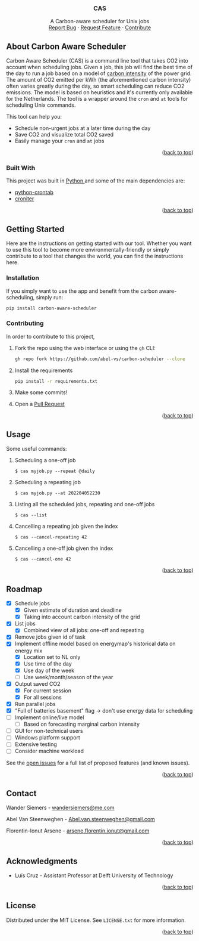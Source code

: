 <div id="top"></div>

  <h3 align="center">CAS</h3>

  <p align="center">
    A Carbon-aware scheduler for Unix jobs
    <br />
    <a href="https://github.com/abel-vs/carbon-scheduler/issues">Report Bug</a>
    ·
    <a href="https://github.com/abel-vs/carbon-scheduler/issues">Request Feature</a>
    ·
    <a href="https://github.com/abel-vs/carbon-scheduler/pulls">Contribute</a>
  </p>


## About Carbon Aware Scheduler

Carbon Aware Scheduler (CAS) is a command line tool that takes CO2 into account when scheduling jobs. Given a job, this job will find the best time of the day to run a job based on a model of [carbon intensity](https://en.wikipedia.org/wiki/Emission_intensity#Electric_generation) of the power grid. The amount of CO2 emitted per kWh (the aforementioned carbon intensity) often varies greatly during the day, so smart scheduling can reduce CO2 emissions. The model is based on heuristics and it's currently only available for the Netherlands. The tool is a wrapper around the `cron` and `at` tools for scheduling Unix commands.

This tool can help you:
* Schedule non-urgent jobs at a later time during the day
* Save CO2 and visualize total CO2 saved
* Easily manage your `cron` and `at` jobs

<p align="right">(<a href="#top">back to top</a>)</p>

### Built With

This project was built in [Python ](https://www.python.org/)and some of the main dependencies are:

* [python-crontab](https://pypi.org/project/python-crontab/)
* [croniter](https://pypi.org/project/croniter/)

<p align="right">(<a href="#top">back to top</a>)</p>

## Getting Started

Here are the instructions on getting started with our tool. Whether you want to use this tool to become more environmentally-friendly or simply contribute to a tool that changes the world, you can find the instructions here.

### Installation

If you simply want to use the app and benefit from the carbon aware-scheduling, simply run:

  ```sh
  pip install carbon-aware-scheduler
  ```



### Contributing

In order to contribute to this project, 

1. Fork the repo using the web interface or using the `gh` CLI:
   ```sh
   gh repo fork https://github.com/abel-vs/carbon-scheduler --clone
   ```

2. Install the requirements

   ```sh
   pip install -r requirements.txt
   ```

3. Make some commits!

4. Open a [Pull Request](https://github.com/abel-vs/carbon-scheduler/pulls)

<p align="right">(<a href="#top">back to top</a>)</p>



## Usage

Some useful commands:

1. Scheduling a one-off job

   `$ cas myjob.py --repeat @daily`

2. Scheduling a repeating job

   `$ cas myjob.py --at 202204052230`

3. Listing all the scheduled jobs, repeating and one-off jobs

   `$ cas --list`

4. Cancelling a repeating job given the index

   `$ cas --cancel-repeating 42`

5. Cancelling a one-off job given the index

   `$ cas --cancel-one 42`

<p align="right">(<a href="#top">back to top</a>)</p>



## Roadmap

- [x] Schedule jobs
    - [x] Given estimate of duration and deadline
    - [x] Taking into account carbon intensity of the grid

- [x] List jobs
    - [x] Combined view of all jobs: one-off and repeating
- [x] Remove jobs given id of task
- [x] Implement offline model based on energymap's historical data on energy mix
    - [x] Location set to NL only
    - [x] Use time of the day
    - [x] Use day of the week
    - [ ] Use week/month/season of the year
- [x] Output saved CO2
    - [x] For current session
    - [x] For all sessions
- [x] Run parallel jobs
- [x] "Full of batteries basement" flag -> don't use energy data for scheduling
- [ ] Implement online/live model
    - [ ] Based on forecasting marginal carbon intensity
- [ ] GUI for non-technical users
- [ ] Windows platform support
- [ ] Extensive testing
- [ ] Consider machine workload

See the [open issues](https://github.com/abel-vs/carbon-scheduler/issues) for a full list of proposed features (and known issues).

<p align="right">(<a href="#top">back to top</a>)</p>

## Contact

Wander Siemers - wandersiemers@me.com

Abel Van Steenweghen - Abel.van.steenweghen@gmail.com

Florentin-Ionut Arsene - arsene.florentin.ionut@gmail.com

<p align="right">(<a href="#top">back to top</a>)</p>

## Acknowledgments

* Luís Cruz - Assistant Professor at Delft University of Technology

<p align="right">(<a href="#top">back to top</a>)</p>

## License

Distributed under the MIT License. See `LICENSE.txt` for more information.

<p align="right">(<a href="#top">back to top</a>)</p>
